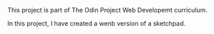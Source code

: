 This project is part of The Odin Project Web Developemt curriculum. 

In this project, I have created a wenb version of a sketchpad.